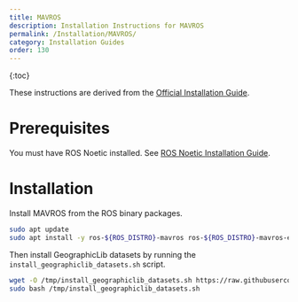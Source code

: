 ```yaml
---
title: MAVROS
description: Installation Instructions for MAVROS
permalink: /Installation/MAVROS/
category: Installation Guides
order: 130
---
```


{:toc}

These instructions are derived from the [Official Installation Guide](https://github.com/mavlink/mavros/tree/master/mavros#installation).

# Prerequisites
You must have ROS Noetic installed. See [ROS Noetic Installation Guide](ROS.md).

# Installation
Install MAVROS from the ROS binary packages.
```bash
sudo apt update
sudo apt install -y ros-${ROS_DISTRO}-mavros ros-${ROS_DISTRO}-mavros-extras ros-${ROS_DISTRO}-mavros-msgs
```

Then install GeographicLib datasets by running the `install_geographiclib_datasets.sh` script.
```bash
wget -O /tmp/install_geographiclib_datasets.sh https://raw.githubusercontent.com/mavlink/mavros/master/mavros/scripts/install_geographiclib_datasets.sh
sudo bash /tmp/install_geographiclib_datasets.sh
```

